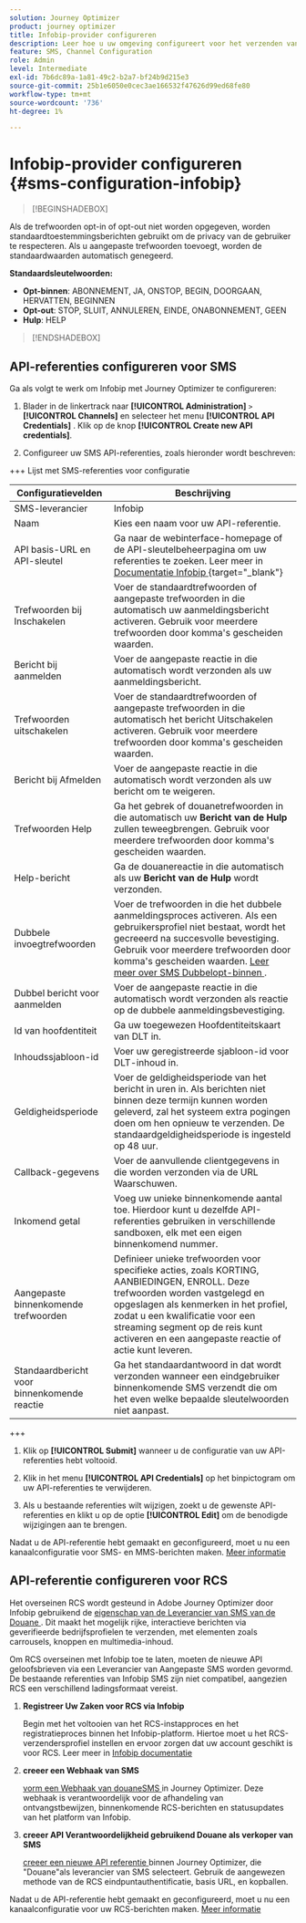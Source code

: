 ```yaml
---
solution: Journey Optimizer
product: journey optimizer
title: Infobip-provider configureren
description: Leer hoe u uw omgeving configureert voor het verzenden van tekstberichten en MMS met Journey Optimizer met Infobip
feature: SMS, Channel Configuration
role: Admin
level: Intermediate
exl-id: 7b6dc89a-1a81-49c2-b2a7-bf24b9d215e3
source-git-commit: 25b1e6050e0cec3ae166532f47626d99ed68fe80
workflow-type: tm+mt
source-wordcount: '736'
ht-degree: 1%

---
```


# Infobip-provider configureren {#sms-configuration-infobip}

>[!BEGINSHADEBOX]

Als de trefwoorden opt-in of opt-out niet worden opgegeven, worden standaardtoestemmingsberichten gebruikt om de privacy van de gebruiker te respecteren. Als u aangepaste trefwoorden toevoegt, worden de standaardwaarden automatisch genegeerd.

**Standaardsleutelwoorden:**

* **Opt-binnen**: ABONNEMENT, JA, ONSTOP, BEGIN, DOORGAAN, HERVATTEN, BEGINNEN
* **Opt-out**: STOP, SLUIT, ANNULEREN, EINDE, ONABONNEMENT, GEEN
* **Hulp**: HELP

>[!ENDSHADEBOX]

## API-referenties configureren voor SMS

Ga als volgt te werk om Infobip met Journey Optimizer te configureren:

1. Blader in de linkertrack naar **[!UICONTROL Administration]** `>` **[!UICONTROL Channels]** en selecteer het menu **[!UICONTROL API Credentials]** . Klik op de knop **[!UICONTROL Create new API credentials]**.

1. Configureer uw SMS API-referenties, zoals hieronder wordt beschreven:

+++ Lijst met SMS-referenties voor configuratie

   | Configuratievelden | Beschrijving |
   |---|---|    
   | SMS-leverancier | Infobip |
   | Naam | Kies een naam voor uw API-referentie. |
   | API basis-URL en API-sleutel | Ga naar de webinterface-homepage of de API-sleutelbeheerpagina om uw referenties te zoeken. Leer meer in [ Documentatie Infobip ](https://www.infobip.com/docs/api){target="_blank"} |
   | Trefwoorden bij Inschakelen | Voer de standaardtrefwoorden of aangepaste trefwoorden in die automatisch uw aanmeldingsbericht activeren. Gebruik voor meerdere trefwoorden door komma&#39;s gescheiden waarden. |
   | Bericht bij aanmelden | Voer de aangepaste reactie in die automatisch wordt verzonden als uw aanmeldingsbericht. |
   | Trefwoorden uitschakelen | Voer de standaardtrefwoorden of aangepaste trefwoorden in die automatisch het bericht Uitschakelen activeren. Gebruik voor meerdere trefwoorden door komma&#39;s gescheiden waarden. |
   | Bericht bij Afmelden | Voer de aangepaste reactie in die automatisch wordt verzonden als uw bericht om te weigeren. |
   | Trefwoorden Help | Ga het gebrek of douanetrefwoorden in die automatisch uw **Bericht van de Hulp** zullen teweegbrengen. Gebruik voor meerdere trefwoorden door komma&#39;s gescheiden waarden. |
   | Help-bericht | Ga de douanereactie in die automatisch als uw **Bericht van de Hulp** wordt verzonden. |
   | Dubbele invoegtrefwoorden | Voer de trefwoorden in die het dubbele aanmeldingsproces activeren. Als een gebruikersprofiel niet bestaat, wordt het gecreeerd na succesvolle bevestiging. Gebruik voor meerdere trefwoorden door komma&#39;s gescheiden waarden. [ Leer meer over SMS Dubbelopt-binnen ](https://video.tv.adobe.com/v/3440284/?learn=on&captions=dut). |
   | Dubbel bericht voor aanmelden | Voer de aangepaste reactie in die automatisch wordt verzonden als reactie op de dubbele aanmeldingsbevestiging. |
   | Id van hoofdentiteit | Ga uw toegewezen Hoofdentiteitskaart van DLT in. |
   | Inhoudssjabloon-id | Voer uw geregistreerde sjabloon-id voor DLT-inhoud in. |
   | Geldigheidsperiode | Voer de geldigheidsperiode van het bericht in uren in. Als berichten niet binnen deze termijn kunnen worden geleverd, zal het systeem extra pogingen doen om hen opnieuw te verzenden. De standaardgeldigheidsperiode is ingesteld op 48 uur. |
   | Callback-gegevens | Voer de aanvullende clientgegevens in die worden verzonden via de URL Waarschuwen. |
   | Inkomend getal | Voeg uw unieke binnenkomende aantal toe. Hierdoor kunt u dezelfde API-referenties gebruiken in verschillende sandboxen, elk met een eigen binnenkomend nummer. |
   | Aangepaste binnenkomende trefwoorden | Definieer unieke trefwoorden voor specifieke acties, zoals KORTING, AANBIEDINGEN, ENROLL. Deze trefwoorden worden vastgelegd en opgeslagen als kenmerken in het profiel, zodat u een kwalificatie voor een streaming segment op de reis kunt activeren en een aangepaste reactie of actie kunt leveren. |
   | Standaardbericht voor binnenkomende reactie | Ga het standaardantwoord in dat wordt verzonden wanneer een eindgebruiker binnenkomende SMS verzendt die om het even welke bepaalde sleutelwoorden niet aanpast. |

+++

1. Klik op **[!UICONTROL Submit]** wanneer u de configuratie van uw API-referenties hebt voltooid.

1. Klik in het menu **[!UICONTROL API Credentials]** op het binpictogram om uw API-referenties te verwijderen.

1. Als u bestaande referenties wilt wijzigen, zoekt u de gewenste API-referenties en klikt u op de optie **[!UICONTROL Edit]** om de benodigde wijzigingen aan te brengen.

Nadat u de API-referentie hebt gemaakt en geconfigureerd, moet u nu een kanaalconfiguratie voor SMS- en MMS-berichten maken. [Meer informatie](sms-configuration-surface.md)

## API-referentie configureren voor RCS

Het overseinen RCS wordt gesteund in Adobe Journey Optimizer door Infobip gebruikend de [ eigenschap van de Leverancier van SMS van de Douane ](sms-configuration-custom.md). Dit maakt het mogelijk rijke, interactieve berichten via geverifieerde bedrijfsprofielen te verzenden, met elementen zoals carrousels, knoppen en multimedia-inhoud.

Om RCS overseinen met Infobip toe te laten, moeten de nieuwe API geloofsbrieven via een Leverancier van Aangepaste SMS worden gevormd. De bestaande referenties van Infobip SMS zijn niet compatibel, aangezien RCS een verschillend ladingsformaat vereist.

1. **Registreer Uw Zaken voor RCS via Infobip**

   Begin met het voltooien van het RCS-instapproces en het registratieproces binnen het Infobip-platform. Hiertoe moet u het RCS-verzendersprofiel instellen en ervoor zorgen dat uw account geschikt is voor RCS. Leer meer in [ Infobip documentatie ](https://www.infobip.com/docs/rcs/get-started)

1. **creeer een Webhaak van SMS**

   [ vorm een Webhaak van douaneSMS ](sms-configuration-custom.md#webhook) in Journey Optimizer. Deze webhaak is verantwoordelijk voor de afhandeling van ontvangstbewijzen, binnenkomende RCS-berichten en statusupdates van het platform van Infobip.

1. **creeer API Verantwoordelijkheid gebruikend Douane als verkoper van SMS**

   [ creeer een nieuwe API referentie ](sms-configuration-custom.md#api-credential) binnen Journey Optimizer, die &quot;Douane&quot;als leverancier van SMS selecteert. Gebruik de aangewezen methode van de RCS eindpuntauthentificatie, basis URL, en kopballen.

Nadat u de API-referentie hebt gemaakt en geconfigureerd, moet u nu een kanaalconfiguratie voor uw RCS-berichten maken. [Meer informatie](sms-configuration-surface.md)
